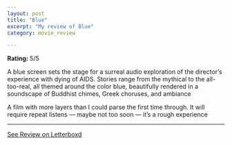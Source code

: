 ```yaml
---
layout: post
title: "Blue"
excerpt: "My review of Blue"
category: movie_review

---
```


**Rating:** 5/5

A blue screen sets the stage for a surreal audio exploration of the director’s experience with dying of AIDS. Stories range from the mythical to the all-too-real, all themed around the color blue, beautifully rendered in a soundscape of Buddhist chimes, Greek choruses, and ambiance

A film with more layers than I could parse the first time through. It will require repeat listens — maybe not too soon — it’s a rough experience

<hr>

[See Review on Letterboxd](https://boxd.it/4lNarb)
